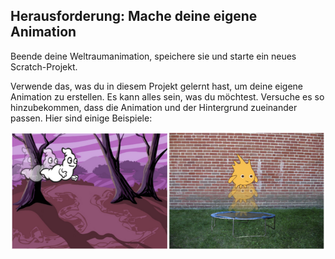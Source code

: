 ## Herausforderung: Mache deine eigene Animation

Beende deine Weltraumanimation, speichere sie und starte ein neues Scratch-Projekt.

Verwende das, was du in diesem Projekt gelernt hast, um deine eigene Animation zu erstellen. Es kann alles sein, was du möchtest. Versuche es so hinzubekommen, dass die Animation und der Hintergrund zueinander passen. Hier sind einige Beispiele:

![screenshot](images/space-egs.png)